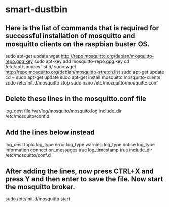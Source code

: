 # smart-dustbin
## Here is the list of commands that is required for successful installation of mosquitto and mosquitto clients on the raspbian buster OS.
sudo apt-get update
wget http://repo.mosquitto.org/debian/mosquitto-repo.gpg.key
sudo apt-key add mosquitto-repo.gpg.key
cd /etc/apt/sources.list.d/
sudo wget http://repo.mosquitto.org/debian/mosquitto-stretch.list
sudo apt-get update
cd ~
sudo apt-get update
sudo apt-get install mosquitto mosquitto-clients
sudo /etc/init.d/mosquitto stop
sudo nano /etc/mosquitto/mosquitto.conf

## Delete these lines in the mosquitto.conf file
log_dest file /var/log/mosquito/mosquito.log
include_dir /etc/mosquito/conf.d

## Add the lines below instead
log_dest topic
log_type error
log_type warning
log_type notice
log_type information
connection_messages true
log_timestamp true
include_dir /etc/mosquitto/conf.d

## After adding the lines, now press CTRL+X and press Y and then enter to save the file. Now start the mosquitto broker.
sudo /etc/init.d/mosquitto start
